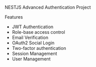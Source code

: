 NESTJS Advanced Authentication Project

Features
- JWT Authentication
- Role-base access control
- Email Verification
- OAuth2 Social Login
- Two-factor authentication
- Session Management
- User Management